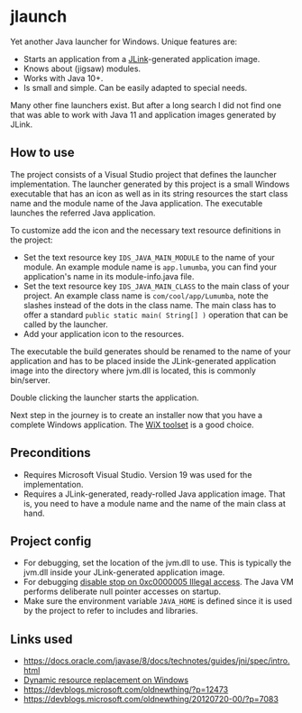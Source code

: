 # jlaunch

Yet another Java launcher for Windows. Unique features are:
* Starts an application from a [JLink](https://docs.oracle.com/en/java/javase/11/tools/jlink.html)-generated application image.
* Knows about (jigsaw) modules.
* Works with Java 10+.
* Is small and simple. Can be easily adapted to special needs.

Many other fine launchers exist.  But after a long search I did not find one that was able to work with Java 11 and application images generated by JLink.

## How to use
The project consists of a Visual Studio project that defines the launcher implementation.  The launcher generated by this project is a small Windows executable that has an icon as well as in its string resources the start class name and the module name of the Java application. The executable launches the referred Java application.

To customize add the icon and the necessary text resource definitions in the project:

* Set the text resource key `IDS_JAVA_MAIN_MODULE` to the name of your module.  An example module name is `app.lumumba`, you can find your application's name in its module-info.java file.
* Set the text resource key `IDS_JAVA_MAIN_CLASS` to the main class of your project.  An example class name is `com/cool/app/Lumumba`, note the slashes instead of the dots in the class name.  The main class has to offer a standard `public static main( String[] )` operation that can be called by the launcher.
* Add your application icon to the resources.

The executable the build generates should be renamed to the name of your application and has to be placed inside the JLink-generated application image into the directory where jvm.dll is located, this is commonly bin/server.

Double clicking the launcher starts the application.

Next step in the journey is to create an installer now that you have a complete Windows application. The [WiX toolset](https://wixtoolset.org/) is a good choice.

## Preconditions
* Requires Microsoft Visual Studio.  Version 19 was used for the implementation.
* Requires a JLink-generated, ready-rolled Java application image.  That is, you need to have a module name and the name of the main class at hand.

## Project config
* For debugging, set the location of the jvm.dll to use.  This is typically the jvm.dll inside your JLink-generated application image.
* For debugging [disable stop on 0xc0000005 Illegal access](https://stackoverflow.com/questions/36250235/exception-0xc0000005-from-jni-createjavavm-jvm-dll).  The Java VM performs deliberate null pointer accesses on startup.
* Make sure the environment variable `JAVA_HOME` is defined since it is used by the project to refer to includes and libraries.

## Links used
* https://docs.oracle.com/javase/8/docs/technotes/guides/jni/spec/intro.html
* [Dynamic resource replacement on Windows](https://docs.microsoft.com/en-us/windows/win32/menurc/adding-deleting-and-replacing-resources)
* https://devblogs.microsoft.com/oldnewthing/?p=12473
* https://devblogs.microsoft.com/oldnewthing/20120720-00/?p=7083
